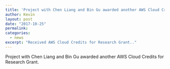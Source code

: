 ```yaml
---
title: 'Project with Chen Liang and Bin Gu awarded another AWS Cloud Credits for Research Grant.'
author: Kevin
layout: post
date: "2017-10-25"
permalink:
categories:
  - news
excerpt: "Received AWS Cloud Credits for Research Grant.."
---
```


Project with Chen Liang and Bin Gu awarded another AWS Cloud Credits for Research Grant.
